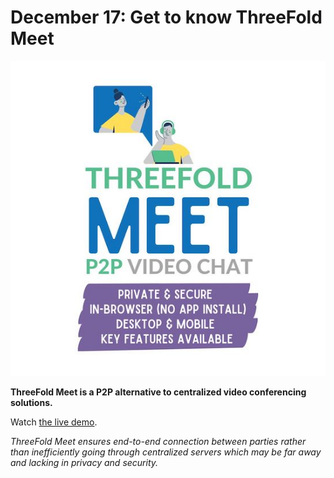 # December 17: Get to know ThreeFold Meet

![](img/tfmeetintro.jpg)

**ThreeFold Meet is a P2P alternative to centralized video conferencing solutions.**

Watch [the live demo](https://www.youtube.com/watch?v=C7BH_o9JbW0&t=815s).

*ThreeFold Meet ensures end-to-end connection between parties rather than inefficiently going through centralized servers which may be far away and lacking in privacy and security.*